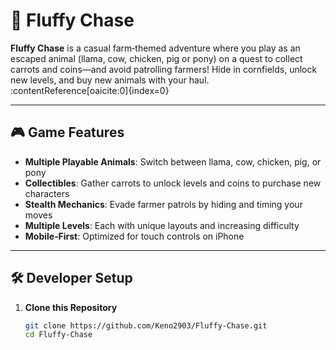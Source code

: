# 🐾 Fluffy Chase

**Fluffy Chase** is a casual farm‑themed adventure where you play as an escaped animal (llama, cow, chicken, pig or pony) on a quest to collect carrots and coins—and avoid patrolling farmers! Hide in cornfields, unlock new levels, and buy new animals with your haul. :contentReference[oaicite:0]{index=0}

---

## 🎮 Game Features

- **Multiple Playable Animals**: Switch between llama, cow, chicken, pig, or pony  
- **Collectibles**: Gather carrots to unlock levels and coins to purchase new characters  
- **Stealth Mechanics**: Evade farmer patrols by hiding and timing your moves  
- **Multiple Levels**: Each with unique layouts and increasing difficulty  
- **Mobile‑First**: Optimized for touch controls on iPhone  

---

## 🛠️ Developer Setup

1. **Clone this Repository**  
   ```bash
   git clone https://github.com/Keno2903/Fluffy-Chase.git
   cd Fluffy-Chase
